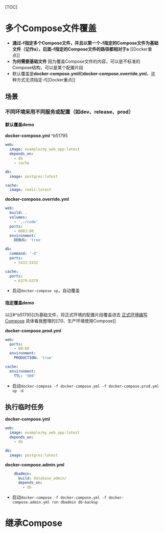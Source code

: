 [TOC]

# 多个Compose文件覆盖
* **通过-f指定多个Compose文件，并且以第一个-f指定的Compose文件为基础文件（记作a），后面-f指定的Compose文件的路径都相对于a** [[Docker重点]]
* **为何需要基础文件**
	因为覆盖Compose文件的内容，可以是不标准的Compose结构，可以是某个配置片段
* 默认覆盖是**docker-compose.yml**和**docker-compose.override.yml**，这种方式无须指定-f[[Docker重点]]

## 场景
### 不同环境采用不同服务或配置（如dev、release、prod）

#### 默认覆盖demo
**docker-compose.yml** ^b51795
```yaml
web:
  image: example/my_web_app:latest
  depends_on:
    - db
    - cache

db:
  image: postgres:latest

cache:
  image: redis:latest
```

**docker-compose.override.yml**
```yaml
web:
  build: .
  volumes:
    - '.:/code'
  ports:
    - 8883:80
  environment:
    DEBUG: 'true'

db:
  command: '-d'
  ports:
    - 5432:5432

cache:
  ports:
    - 6379:6379
```

* 启动`docker-compose up`，自动覆盖
 
#### 指定覆盖demo
以[[#^b51795]]为基础文件，将正式环境的配置片段覆盖进去
[正式环境编写Compose](https://docs.docker.com/compose/production/)
具体看我整理的[[10、生产环境使用Compose]]

**docker-compose.prod.yml**
```yaml
web:
  ports:
    - 80:80
  environment:
    PRODUCTION: 'true'

cache:
  environment:
    TTL: '500'
```

* 启动`docker-compose -f docker-compose.yml -f docker-compose.prod.yml up -d`

## 执行临时任务
**docker-compose.yml**
```yaml
web:
  image: example/my_web_app:latest
  depends_on:
    - db

db:
  image: postgres:latest
```

**docker-compose.admin.yml**
```yaml
    dbadmin:
      build: database_admin/
      depends_on:
        - db
```

* 启动`docker-compose -f docker-compose.yml -f docker-compose.admin.yml run dbadmin db-backup`


# 继承Compose